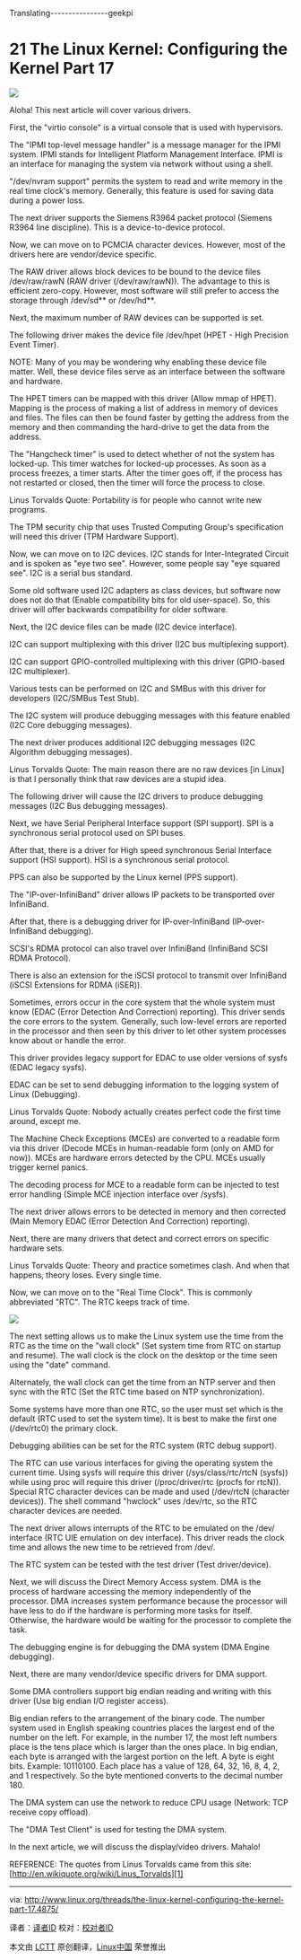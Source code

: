 Translating----------------geekpi

21 The Linux Kernel: Configuring the Kernel Part 17
================================================================================
![](http://www.linux.org/attachments/slide-jpg.605/)

Aloha! This next article will cover various drivers.

First, the "virtio console" is a virtual console that is used with hypervisors.

The "IPMI top-level message handler" is a message manager for the IPMI system. IPMI stands for Intelligent Platform Management Interface. IPMI is an interface for managing the system via network without using a shell.

"/dev/nvram support" permits the system to read and write memory in the real time clock's memory. Generally, this feature is used for saving data during a power loss.

The next driver supports the Siemens R3964 packet protocol (Siemens R3964 line discipline). This is a device-to-device protocol.

Now, we can move on to PCMCIA character devices. However, most of the drivers here are vendor/device specific.

The RAW driver allows block devices to be bound to the device files /dev/raw/rawN (RAW driver (/dev/raw/rawN)). The advantage to this is efficient zero-copy. However, most software will still prefer to access the storage through /dev/sd** or /dev/hd**.

Next, the maximum number of RAW devices can be supported is set.

The following driver makes the device file /dev/hpet (HPET - High Precision Event Timer).

NOTE: Many of you may be wondering why enabling these device file matter. Well, these device files serve as an interface between the software and hardware.

The HPET timers can be mapped with this driver (Allow mmap of HPET). Mapping is the process of making a list of address in memory of devices and files. The files can then be found faster by getting the address from the memory and then commanding the hard-drive to get the data from the address.


The "Hangcheck timer" is used to detect whether of not the system has locked-up.
This timer watches for locked-up processes. As soon as a process freezes, a timer starts. After the timer goes off, if the process has not restarted or closed, then the timer will force the process to close.

Linus Torvalds Quote: Portability is for people who cannot write new programs.

The TPM security chip that uses Trusted Computing Group's specification will need this driver (TPM Hardware Support).

Now, we can move on to I2C devices. I2C stands for Inter-Integrated Circuit and is spoken as "eye two see". However, some people say "eye squared see". I2C is a serial bus standard.

Some old software used I2C adapters as class devices, but software now does not do that (Enable compatibility bits for old user-space). So, this driver will offer backwards compatibility for older software.

Next, the I2C device files can be made (I2C device interface).

I2C can support multiplexing with this driver (I2C bus multiplexing support).

I2C can support GPIO-controlled multiplexing with this driver (GPIO-based I2C multiplexer).

Various tests can be performed on I2C and SMBus with this driver for developers (I2C/SMBus Test Stub).

The I2C system will produce debugging messages with this feature enabled (I2C Core debugging messages).

The next driver produces additional I2C debugging messages (I2C Algorithm debugging messages).

Linus Torvalds Quote: The main reason there are no raw devices [in Linux] is that I personally think that raw devices are a stupid idea.

The following driver will cause the I2C drivers to produce debugging messages (I2C Bus debugging messages).

Next, we have Serial Peripheral Interface support (SPI support). SPI is a synchronous serial protocol used on SPI buses.

After that, there is a driver for High speed synchronous Serial Interface support (HSI support). HSI is a synchronous serial protocol.

PPS can also be supported by the Linux kernel (PPS support).

The "IP-over-InfiniBand" driver allows IP packets to be transported over InfiniBand.

After that, there is a debugging driver for IP-over-InfiniBand (IP-over-InfiniBand debugging).

SCSI's RDMA protocol can also travel over InfiniBand (InfiniBand SCSI RDMA Protocol).

There is also an extension for the iSCSI protocol to transmit over InfiniBand (iSCSI Extensions for RDMA (iSER)).

Sometimes, errors occur in the core system that the whole system must know (EDAC (Error Detection And Correction) reporting). This driver sends the core errors to the system. Generally, such low-level errors are reported in the processor and then seen by this driver to let other system processes know about or handle the error.

This driver provides legacy support for EDAC to use older versions of sysfs (EDAC legacy sysfs).

EDAC can be set to send debugging information to the logging system of Linux (Debugging).

Linus Torvalds Quote: Nobody actually creates perfect code the first time around, except me.

The Machine Check Exceptions (MCEs) are converted to a readable form via this driver (Decode MCEs in human-readable form (only on AMD for now)).
MCEs are hardware errors detected by the CPU. MCEs usually trigger kernel panics.

The decoding process for MCE to a readable form can be injected to test error handling (Simple MCE injection interface over /sysfs).

The next driver allows errors to be detected in memory and then corrected (Main Memory EDAC (Error Detection And Correction) reporting).

Next, there are many drivers that detect and correct errors on specific hardware sets.

Linus Torvalds Quote: Theory and practice sometimes clash. And when that happens, theory loses. Every single time.

Now, we can move on to the "Real Time Clock". This is commonly abbreviated "RTC". The RTC keeps track of time.

![](http://www.linux.org/attachments/rtc-png.606/)

The next setting allows us to make the Linux system use the time from the RTC as the time on the "wall clock" (Set system time from RTC on startup and resume). The wall clock is the clock on the desktop or the time seen using the "date" command.

Alternately, the wall clock can get the time from an NTP server and then sync with the RTC (Set the RTC time based on NTP synchronization).

Some systems have more than one RTC, so the user must set which is the default (RTC used to set the system time).
It is best to make the first one (/dev/rtc0) the primary clock.

Debugging abilities can be set for the RTC system (RTC debug support).

The RTC can use various interfaces for giving the operating system the current time. Using sysfs will require this driver (/sys/class/rtc/rtcN (sysfs)) while using proc will require this driver (/proc/driver/rtc (procfs for rtcN)). Special RTC character devices can be made and used (/dev/rtcN (character devices)). The shell command "hwclock" uses /dev/rtc, so the RTC character devices are needed.

The next driver allows interrupts of the RTC to be emulated on the /dev/ interface (RTC UIE emulation on dev interface). This driver reads the clock time and allows the new time to be retrieved from /dev/.

The RTC system can be tested with the test driver (Test driver/device).

Next, we will discuss the Direct Memory Access system.
DMA is the process of hardware accessing the memory independently of the processor. DMA increases system performance because the processor will have less to do if the hardware is performing more tasks for itself. Otherwise, the hardware would be waiting for the processor to complete the task.

The debugging engine is for debugging the DMA system (DMA Engine debugging).

Next, there are many vendor/device specific drivers for DMA support.

Some DMA controllers support big endian reading and writing with this driver (Use big endian I/O register access).

Big endian refers to the arrangement of the binary code. The number system used in English speaking countries places the largest end of the number on the left. For example, in the number 17, the most left numbers place is the tens place which is larger than the ones place. In big endian, each byte is arranged with the largest portion on the left. A byte is eight bits. Example: 10110100. Each place has a value of 128, 64, 32, 16, 8, 4, 2, and 1 respectively. So the byte mentioned converts to the decimal number 180.

The DMA system can use the network to reduce CPU usage (Network: TCP receive copy offload).

The "DMA Test Client" is used for testing the DMA system.

In the next article, we will discuss the display/video drivers. Mahalo!

REFERENCE: The quotes from Linus Torvalds came from this site: [http://en.wikiquote.org/wiki/Linus_Torvalds][1]

--------------------------------------------------------------------------------

via: http://www.linux.org/threads/the-linux-kernel-configuring-the-kernel-part-17.4875/

译者：[译者ID](https://github.com/译者ID) 校对：[校对者ID](https://github.com/校对者ID)

本文由 [LCTT](https://github.com/LCTT/TranslateProject) 原创翻译，[Linux中国](http://linux.cn/) 荣誉推出

[1]:http://en.wikiquote.org/wiki/Linus_Torvalds